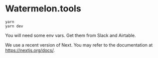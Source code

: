 # Watermelon.tools

```
yarn
yarn dev
```

You will need some env vars. Get them from Slack and Airtable.

We use a recent version of Next. You may refer to the documentation at https://nextjs.org/docs/.
